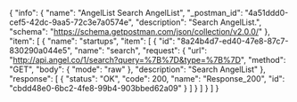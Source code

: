{
  "info": {
    "name": "AngelList Search AngelList",
    "_postman_id": "4a51ddd0-cef5-42dc-9aa5-72c3e7a0574e",
    "description": "Search AngelList.",
    "schema": "https://schema.getpostman.com/json/collection/v2.0.0/"
  },
  "item": [
    {
      "name": "startups",
      "item": [
        {
          "id": "8a24b4d7-ed40-47e8-87c7-830290a044e5",
          "name": "search",
          "request": {
            "url": "http://api.angel.co/1/search?query=%7B%7D&type=%7B%7D",
            "method": "GET",
            "body": {
              "mode": "raw"
            },
            "description": "Search AngelList"
          },
          "response": [
            {
              "status": "OK",
              "code": 200,
              "name": "Response_200",
              "id": "cbdd48e0-6bc2-4fe8-99b4-903bbed62a09"
            }
          ]
        }
      ]
    }
  ]
}